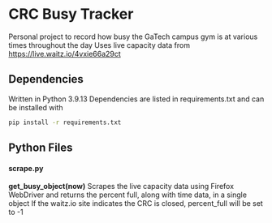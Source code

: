 # CRC Busy Tracker

Personal project to record how busy the GaTech campus gym is at various times throughout the day
Uses live capacity data from https://live.waitz.io/4vxie66a29ct

## Dependencies

Written in Python 3.9.13
Dependencies are listed in requirements.txt and can be installed with

```bash
pip install -r requirements.txt
```

## Python Files

#### scrape.py

**get_busy_object(now)**
Scrapes the live capacity data using Firefox WebDriver and returns the percent full, along with time data, in a single object
If the waitz.io site indicates the CRC is closed, percent_full will be set to -1
